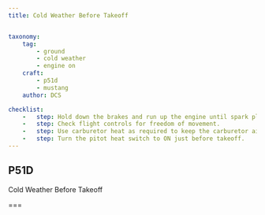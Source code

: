 ```yaml
---
title: Cold Weather Before Takeoff 


taxonomy:
    tag:
        - ground
        - cold weather
        - engine on
    craft:
        - p51d
        - mustang
    author: DCS

checklist:
    -   step: Hold down the brakes and run up the engine until spark plugs burn clean and the engine is operating smoothly before performing the ignition system check.
    -   step: Check flight controls for freedom of movement.
    -   step: Use carburetor heat as required to keep the carburetor air temperature within limits to improve engine operation during takeoff.
    -   step: Turn the pitot heat switch to ON just before takeoff. 
---
```


## P51D 
Cold Weather Before Takeoff 

===


